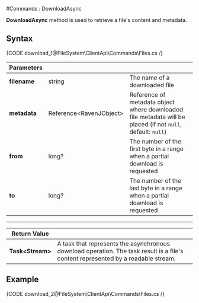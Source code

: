 ﻿#Commands : DownloadAsync

**DownloadAsync** method is used to retrieve a file's content and metadata.

## Syntax

{CODE download_1@FileSystem\ClientApi\Commands\Files.cs /}

| Parameters | | |
| ------------- | ------------- | ----- |
| **filename** | string | The name of a downloaded file |
| **metadata** | Reference&lt;RavenJObject&gt; | Reference of metadata object where downloaded file metadata will be placed (if not `null`, default: `null`)  |
| **from** | long? | The number of the first byte in a range when a partial download is requested |
| **to** | long? | The number of the last byte in a range when a partial download is requested|

<hr />

| Return Value | |
| ------------- | ------------- |
| **Task&lt;Stream&gt;** | A task that represents the asynchronous download operation. The task result is a file's content represented by a readable stream. |

## Example

{CODE download_2@FileSystem\ClientApi\Commands\Files.cs /}